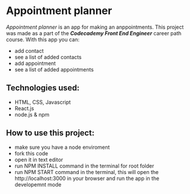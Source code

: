 # Appointment planner

_Appointment planner_ is an app for making an anppointments. This project was made as a part of the **_Codecademy Front End Engineer_** career path course.
With this app you can:

- add contact
- see a list of added contacts
- add appointment
- see a list of added appointments

## Technologies used:

- HTML, CSS, Javascript
- React.js
- node.js & npm

## How to use this project:

- make sure you have a node enviroment
- fork this code
- open it in text editor
- run NPM INSTALL command in the terminal for root folder
- run NPM START command in the terminal, this will open the http://localhost:3000 in your browser and run the app in the developemnt mode

